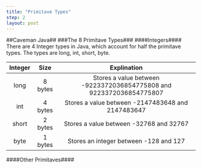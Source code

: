 ```yaml
---
title: "Primitave Types"
step: 2
layout: post
---
```

##Caveman Java##
###The 8 Primitave Types###
####Integers####
There are 4 Integer types in Java, which account for half the primitave types. The types are long, int, short, byte.

| Integer  |   Size  |                               Explination                            |
| :------: | :-----: | :------------------------------------------------------------------: |
|   long   | 8 bytes |  Stores a value between -9223372036854775808 and 9223372036854775807 |
|   int    | 4 bytes |        Stores a value between -2147483648 and 2147483647             |
|   short  | 2 bytes |            Stores a value between -32768 and 32767                   |
|   byte   | 1 bytes |            Stores an integer between -128 and 127                    |

####Other Primitaves####
